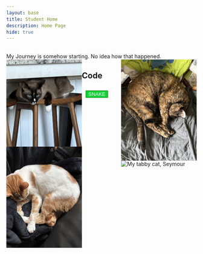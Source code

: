 ```yaml
---
layout: base
title: Student Home 
description: Home Page
hide: true
---
```

<style>

button {
  color:white;
  background-color:#0dd134;
  margin:10px;
  border: 1px solid green;
}
</style>

<br>
My Journey is somehow starting. No idea how that happened.
<br>

<img src="/images/IMG_0125.jpg" alt="My siamese cat, Charlie" style="float:left;width:200px;length:200px;">
<img src="/images/IMG_0470.jpg" alt="My tortoise shell cat, Lisa" style="float:right;width:200px;length:200px;">
<img src="/images/IMG_0471.jpg" alt="My orange cat, Bart" style="float:left;width:200px;length:200px;">
<img src="/images/IMG_0473.jpg" alt="My tabby cat, Seymour" style="float:right;width:200px;length:200px;">

## Code

<a href="aboutme.html">
<button> SNAKE</button>
</a>